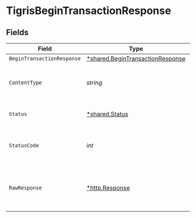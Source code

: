 # TigrisBeginTransactionResponse


## Fields

| Field                                                                               | Type                                                                                | Required                                                                            | Description                                                                         |
| ----------------------------------------------------------------------------------- | ----------------------------------------------------------------------------------- | ----------------------------------------------------------------------------------- | ----------------------------------------------------------------------------------- |
| `BeginTransactionResponse`                                                          | [*shared.BeginTransactionResponse](../../models/shared/begintransactionresponse.md) | :heavy_minus_sign:                                                                  | OK                                                                                  |
| `ContentType`                                                                       | *string*                                                                            | :heavy_check_mark:                                                                  | HTTP response content type for this operation                                       |
| `Status`                                                                            | [*shared.Status](../../models/shared/status.md)                                     | :heavy_minus_sign:                                                                  | Default error response                                                              |
| `StatusCode`                                                                        | *int*                                                                               | :heavy_check_mark:                                                                  | HTTP response status code for this operation                                        |
| `RawResponse`                                                                       | [*http.Response](https://pkg.go.dev/net/http#Response)                              | :heavy_minus_sign:                                                                  | Raw HTTP response; suitable for custom response parsing                             |